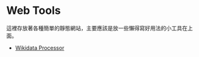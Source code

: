 # Web Tools

這裡存放著各種簡單的靜態網站，主要應該是放一些懶得寫好用法的小工具在上面。

- [Wikidata Processor](https://ototot.tw/tools/wikidata.html)
